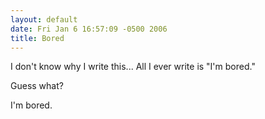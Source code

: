```yaml
---
layout: default
date: Fri Jan 6 16:57:09 -0500 2006
title: Bored
---
```


I don't know why I write this...  All I ever write is "I'm bored."

Guess what?

I'm bored.
